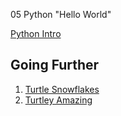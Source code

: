 05 Python "Hello World"

[Python Intro](https://www.raspberrypi.org/learning/python-intro)

## Going Further
 1. [Turtle Snowflakes](https://www.raspberrypi.org/learning/turtle-snowflakes)
 1. [Turtley Amazing](https://www.raspberrypi.org/learning/turtley-amazing)
